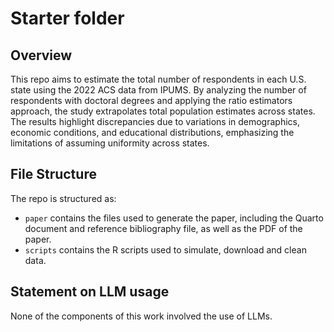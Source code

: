 # Starter folder

## Overview

This repo aims to estimate the total number of respondents in each U.S. state using the 2022 ACS data from IPUMS. By analyzing the number of respondents with doctoral degrees and applying the ratio estimators approach, the study extrapolates total population estimates across states. The results highlight discrepancies due to variations in demographics, economic conditions, and educational distributions, emphasizing the limitations of assuming uniformity across states.


## File Structure

The repo is structured as:

-   `paper` contains the files used to generate the paper, including the Quarto document and reference bibliography file, as well as the PDF of the paper. 
-   `scripts` contains the R scripts used to simulate, download and clean data.


## Statement on LLM usage

None of the components of this work involved the use of LLMs.
